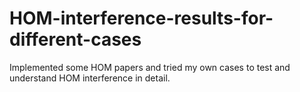 # HOM-interference-results-for-different-cases
Implemented some HOM papers and tried my own cases to test and understand HOM interference in detail.
